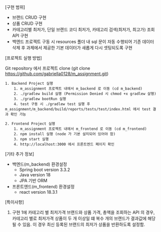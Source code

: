 [구현 범위]
 - 브랜드 CRUD 구현
 - 상품 CRUD 구현
 - 카테고리별 최저가, 단일 브랜드 코디 최저가, 카테고리 검색(최저가, 최고가) 조회 API 구현
 - 백엔드 프로젝트 구동 시 resources 폴더 내 sql 문이 자동 수행되어 기존 데이터 삭제 후 과제에서 제공한 기본 데이터가 새롭게 다시 셋팅되도록 구현
   
[프로젝트 실행 방법]

Git repository 에서 프로젝트 clone (git clone https://github.com/gabriella0128/m_assignment.git)

    1. Backend Project 실행
        1. m_assignment 프로젝트 내에서 m_backend 로 이동 (cd m_backend)
        2. ./gradlew build 실행 (Permission Denied 시 chmod +x gradlew 살행)
        3. ./gradlew bootRun 실행
        4. test 구동 시 ./gradlew test 실행 후 m_assignment/m_backend/build/reports/tests/test/index.html 에서 test 결과 확인 가능
    
    2. Frontend Project 실행
        1. m_assignment 프로젝트 내에서 m_frontend 로 이동 (cd m_frontend)
        2. npm install 실행 (node 가 기본 설치되어 있어야 함)
        3. npm start 실행
        4. http://localhost:3000 에서 프론트엔드 페이지 확인
       
[기타 추가 정보]
- 백엔드(m_backend) 환경설정 
  - Spring boot version 3.3.2
  - Java version 18
  - JPA 기반 ORM
- 프론트엔드(m_frontend) 환경설정 
  - react version 18.3.1

[특이사항]
1. 구현 1에 카테고리 별 최저가격 브랜드와 상품 가격, 총액을 조회하는 API 의 경우, 카테고리 별로 최저가격 상품이 두 개 이상일 떄 복수 개의 브랜드가 결과값에 해당될 수 있음. 이 경우 최신 등록된 브랜드의 최저가 상품을 반환하도록 설정함.

